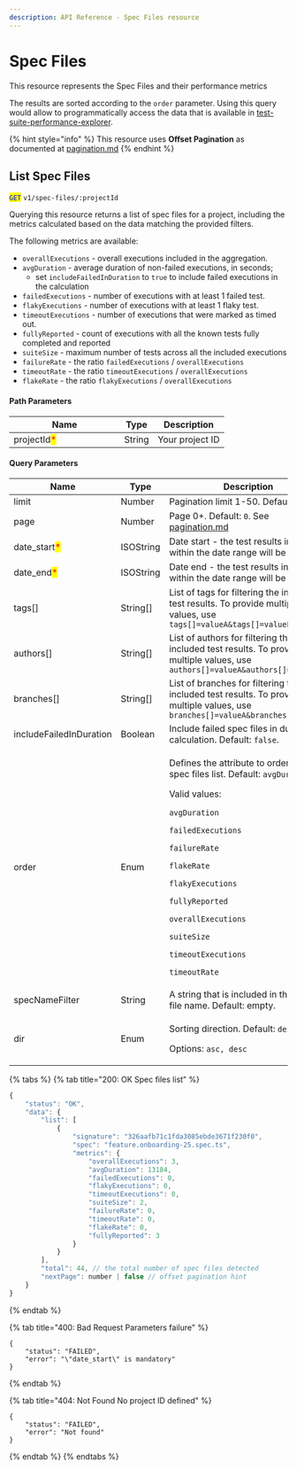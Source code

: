 ```yaml
---
description: API Reference - Spec Files resource
---
```


# Spec Files

This resource represents the Spec Files and their performance metrics

The results are sorted according to the `order` parameter. Using this query would allow to programmatically access the data that is available in [test-suite-performance-explorer](../../../dashboard/test-suite-performance-explorer/ "mention").

{% hint style="info" %}
This resource uses **Offset Pagination** as documented at [pagination.md](../pagination.md "mention")
{% endhint %}

## List Spec Files

<mark style="color:blue;">`GET`</mark> `v1/spec-files/:projectId`

Querying this resource returns a list of spec files for a project, including the metrics calculated based on the data matching the provided filters.

The following metrics are available:

* `overallExecutions` - overall executions included in the aggregation.
* `avgDuration` - average duration of non-failed executions, in seconds;&#x20;
  * set `includeFailedInDuration` to `true` to include failed executions in the calculation
* `failedExecutions` - number of executions with at least 1 failed test.
* `flakyExecutions` - number of executions with at least 1 flaky test.
* `timeoutExecutions` - number of executions that were marked as timed out.
* `fullyReported` - count of executions with all the known tests fully completed and reported
* `suiteSize` - maximum number of tests across all the included executions
* `failureRate` - the ratio `failedExecutions` / `overallExecutions`
* `timeoutRate` - the ratio  `timeoutExecutions` / `overallExecutions`
* `flakeRate` - the ratio `flakyExecutions` / `overallExecutions`

#### Path Parameters

<table><thead><tr><th width="184">Name</th><th>Type</th><th>Description</th></tr></thead><tbody><tr><td>projectId<mark style="color:red;">*</mark></td><td>String</td><td>Your project ID</td></tr></tbody></table>

#### Query Parameters

| Name                                          | Type      | Description                                                                                                                                                                                                                                                                                                                                                                                                                                                      |
| --------------------------------------------- | --------- | ---------------------------------------------------------------------------------------------------------------------------------------------------------------------------------------------------------------------------------------------------------------------------------------------------------------------------------------------------------------------------------------------------------------------------------------------------------------- |
| limit                                         | Number    | Pagination limit 1-50. Default: `50`                                                                                                                                                                                                                                                                                                                                                                                                                             |
| page                                          | Number    | Page 0+. Default: `0`. See [pagination.md](../pagination.md "mention")                                                                                                                                                                                                                                                                                                                                                                                           |
| date\_start<mark style="color:red;">\*</mark> | ISOString | Date start - the test results included within the date range will be included.                                                                                                                                                                                                                                                                                                                                                                                   |
| date\_end<mark style="color:red;">\*</mark>   | ISOString | Date end - the test results included within the date range will be included.                                                                                                                                                                                                                                                                                                                                                                                     |
| tags\[]                                       | String\[] | List of tags for filtering the included test results. To provide multiple values, use `tags[]=valueA&tags[]=valueB`                                                                                                                                                                                                                                                                                                                                              |
| authors\[]                                    | String\[] | List of authors for filtering the included test results. To provide multiple values, use `authors[]=valueA&authors[]=valueB`                                                                                                                                                                                                                                                                                                                                     |
| branches\[]                                   | String\[] | List of branches for filtering the included test results. To provide multiple values, use `branches[]=valueA&branches[]=valueB`                                                                                                                                                                                                                                                                                                                                  |
| includeFailedInDuration                       | Boolean   | Include failed spec files in duration calculation. Default: `false`.                                                                                                                                                                                                                                                                                                                                                                                             |
| order                                         | Enum      | <p>Defines the attribute to order the spec files list. Default: <code>avgDuration</code>. <br></p><p>Valid values: </p><p><code>avgDuration</code></p><p><code>failedExecutions</code></p><p><code>failureRate</code></p><p><code>flakeRate</code></p><p><code>flakyExecutions</code></p><p><code>fullyReported</code></p><p><code>overallExecutions</code></p><p><code>suiteSize</code></p><p><code>timeoutExecutions</code></p><p><code>timeoutRate</code></p> |
| specNameFilter                                | String    | A string that is included in the spec file name. Default: empty.                                                                                                                                                                                                                                                                                                                                                                                                 |
| dir                                           | Enum      | <p>Sorting direction. Default: <code>desc</code>.<br></p><p>Options: <code>asc, desc</code></p>                                                                                                                                                                                                                                                                                                                                                                  |



{% tabs %}
{% tab title="200: OK Spec files list" %}
```javascript
{
    "status": "OK",
    "data": {
        "list": [
            {
                "signature": "326aafb71c1fda3085ebde3671f230f0",
                "spec": "feature.onboarding-25.spec.ts",
                "metrics": {
                    "overallExecutions": 3,
                    "avgDuration": 13184,
                    "failedExecutions": 0,
                    "flakyExecutions": 0,
                    "timeoutExecutions": 0,
                    "suiteSize": 2,
                    "failureRate": 0,
                    "timeoutRate": 0,
                    "flakeRate": 0,
                    "fullyReported": 3
                }
            }
        ],
        "total": 44, // the total number of spec files detected
        "nextPage": number | false // offset pagination hint
    }
}
```
{% endtab %}

{% tab title="400: Bad Request Parameters failure" %}
```
{
    "status": "FAILED",
    "error": "\"date_start\" is mandatory"
}
```
{% endtab %}

{% tab title="404: Not Found No project ID defined" %}
```
{
    "status": "FAILED",
    "error": "Not found"
}
```
{% endtab %}
{% endtabs %}

